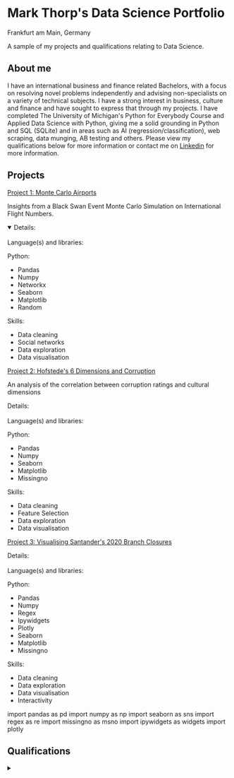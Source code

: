# Mark Thorp's Data Science Portfolio
Frankfurt am Main, Germany

A sample of my projects and qualifications relating to Data Science.

## About me

I have an international business and finance related Bachelors, with a focus on resolving novel problems independently and advising non-specialists on a variety of technical subjects. I have a strong interest in business, culture and finance and have sought to express that through my projects. I have completed The University of Michigan's Python for Everybody Course and Applied Data Science with Python, giving me a solid grounding in Python and SQL (SQLite) and in areas such as AI (regression/classification), web scraping, data munging, AB testing and others. Please view my qualifications below for more information or contact me on [Linkedin](https://www.linkedin.com/in/thorpmark/) for more information.

## Projects

[Project 1: Monte Carlo Airports](https://mthorp363.github.io/monte_carlo_airports/)

Insights from a Black Swan Event Monte Carlo Simulation on International Flight Numbers.
<details open>
<summary>Details:</summary>
<br>
Language(s) and libraries: <br>

Python:<br>
- Pandas
- Numpy
- Networkx
- Seaborn
- Matplotlib
- Random

Skills:
- Data cleaning
- Social networks
- Data exploration
- Data visualisation

</details>

[Project 2: Hofstede's 6 Dimensions and Corruption](https://mthorp363.github.io/culture_and_corruption/)

An analysis of the correlation between corruption ratings and cultural dimensions

<summary>Details:</summary>
<br>
Language(s) and libraries: <br>

Python:<br>
- Pandas
- Numpy
- Seaborn
- Matplotlib
- Missingno 

Skills:
- Data cleaning
- Feature Selection
- Data exploration
- Data visualisation

</details>

[Project 3: Visualising Santander's 2020 Branch Closures](https://mthorp363.github.io/santander_branch_closures/)

<summary>Details:</summary>
<br>
Language(s) and libraries: <br>

Python:<br>
- Pandas
- Numpy
- Regex
- Ipywidgets
- Plotly
- Seaborn
- Matplotlib
- Missingno 

Skills:
- Data cleaning
- Data exploration
- Data visualisation
- Interactivity

</details>
import pandas as pd
import numpy as np
import seaborn as sns
import regex as re
import missingno as msno
import ipywidgets as widgets
import plotly 



## Qualifications
<details>
<summary> </summary>
<br>
Qualifications here
</details>
